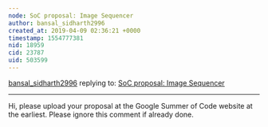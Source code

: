 ```yaml
---
node: SoC proposal: Image Sequencer
author: bansal_sidharth2996
created_at: 2019-04-09 02:36:21 +0000
timestamp: 1554777381
nid: 18959
cid: 23787
uid: 503599
---
```




[bansal_sidharth2996](../profile/bansal_sidharth2996) replying to: [SoC proposal: Image Sequencer](../notes/f20171066/04-04-2019/soc-proposal-image-sequencer)

----
   Hi, please upload your proposal at the Google Summer of Code website at the earliest. Please ignore this comment if already done.
